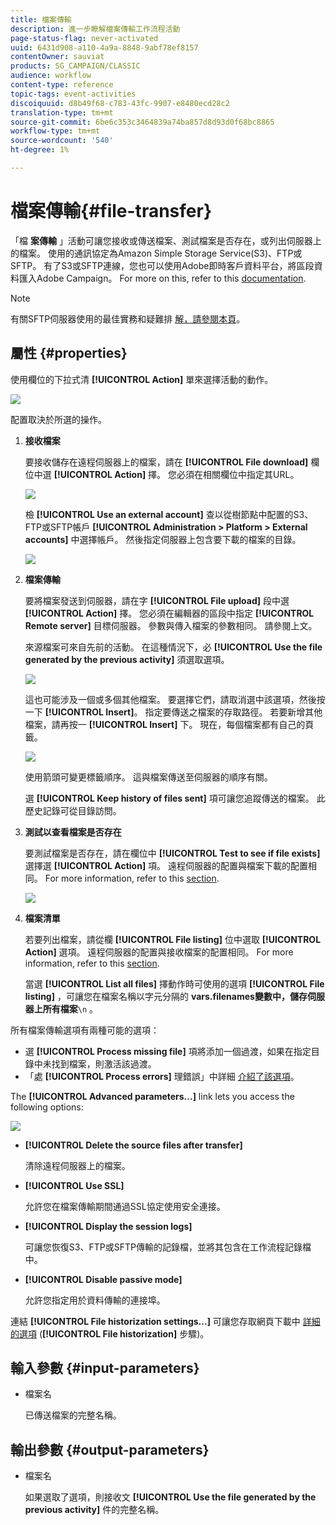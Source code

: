 ```yaml
---
title: 檔案傳輸
description: 進一步瞭解檔案傳輸工作流程活動
page-status-flag: never-activated
uuid: 6431d908-a110-4a9a-8848-9abf78ef8157
contentOwner: sauviat
products: SG_CAMPAIGN/CLASSIC
audience: workflow
content-type: reference
topic-tags: event-activities
discoiquuid: d8b49f68-c783-43fc-9907-e8480ecd28c2
translation-type: tm+mt
source-git-commit: 6be6c353c3464839a74ba857d8d93d0f68bc8865
workflow-type: tm+mt
source-wordcount: '540'
ht-degree: 1%

---
```



# 檔案傳輸{#file-transfer}

「檔 **案傳輸** 」活動可讓您接收或傳送檔案、測試檔案是否存在，或列出伺服器上的檔案。 使用的通訊協定為Amazon Simple Storage Service(S3)、FTP或SFTP。
有了S3或SFTP連線，您也可以使用Adobe即時客戶資料平台，將區段資料匯入Adobe Campaign。 For more on this, refer to this [documentation](https://docs.adobe.com/content/help/en/experience-platform/rtcdp/destinations/destinations-cat/adobe-destinations/adobe-campaign-destination.html).

>[!NOTE]
>
>有關SFTP伺服器使用的最佳實務和疑難排 [解，請參閱本頁](../../platform/using/sftp-server-usage.md)。

## 屬性 {#properties}

使用欄位的下拉式清 **[!UICONTROL Action]** 單來選擇活動的動作。

![](assets/file_transfert_action.png)

配置取決於所選的操作。

1. **接收檔案**

   要接收儲存在遠程伺服器上的檔案，請在 **[!UICONTROL File download]** 欄位中選 **[!UICONTROL Action]** 擇。 您必須在相關欄位中指定其URL。

   ![](assets/file_transfert_edit.png)

   檢 **[!UICONTROL Use an external account]** 查以從樹節點中配置的S3、FTP或SFTP帳戶 **[!UICONTROL Administration > Platform > External accounts]** 中選擇帳戶。 然後指定伺服器上包含要下載的檔案的目錄。

   ![](assets/file_transfert_edit_external.png)

1. **檔案傳輸**

   要將檔案發送到伺服器，請在字 **[!UICONTROL File upload]** 段中選 **[!UICONTROL Action]** 擇。 您必須在編輯器的區段中指定 **[!UICONTROL Remote server]** 目標伺服器。 參數與傳入檔案的參數相同。 請參閱上文。

   來源檔案可來自先前的活動。 在這種情況下，必 **[!UICONTROL Use the file generated by the previous activity]** 須選取選項。

   ![](assets/file_transfert_edit_send.png)

   這也可能涉及一個或多個其他檔案。 要選擇它們，請取消選中該選項，然後按一下 **[!UICONTROL Insert]**。 指定要傳送之檔案的存取路徑。 若要新增其他檔案，請再按一 **[!UICONTROL Insert]** 下。 現在，每個檔案都有自己的頁籤。

   ![](assets/file_transfert_source.png)

   使用箭頭可變更標籤順序。 這與檔案傳送至伺服器的順序有關。

   選 **[!UICONTROL Keep history of files sent]** 項可讓您追蹤傳送的檔案。 此歷史記錄可從目錄訪問。

1. **測試以查看檔案是否存在**

   要測試檔案是否存在，請在欄位中 **[!UICONTROL Test to see if file exists]** 選擇選 **[!UICONTROL Action]** 項。 遠程伺服器的配置與檔案下載的配置相同。 For more information, refer to this [section](#properties).

   ![](assets/file_transfert_edit_test.png)

1. **檔案清單**

   若要列出檔案，請從欄 **[!UICONTROL File listing]** 位中選取 **[!UICONTROL Action]** 選項。 遠程伺服器的配置與接收檔案的配置相同。 For more information, refer to this [section](#properties).

   當選 **[!UICONTROL List all files]** 擇動作時可使用的選項 **[!UICONTROL File listing]** ，可讓您在檔案名稱以字元分隔的 **vars.filenames變數中，儲存伺服器上所有檔案**`\n` 。

所有檔案傳輸選項有兩種可能的選項：

* 選 **[!UICONTROL Process missing file]** 項將添加一個過渡，如果在指定目錄中未找到檔案，則激活該過渡。
* 「處 **[!UICONTROL Process errors]** 理錯誤」中詳細 [介紹了該選項](../../workflow/using/monitoring-workflow-execution.md#processing-errors)。

The **[!UICONTROL Advanced parameters...]** link lets you access the following options:

![](assets/file_transfert_advanced.png)

* **[!UICONTROL Delete the source files after transfer]**

   清除遠程伺服器上的檔案。

* **[!UICONTROL Use SSL]**

   允許您在檔案傳輸期間通過SSL協定使用安全連接。

* **[!UICONTROL Display the session logs]**

   可讓您恢復S3、FTP或SFTP傳輸的記錄檔，並將其包含在工作流程記錄檔中。

* **[!UICONTROL Disable passive mode]**

   允許您指定用於資料傳輸的連接埠。

連結 **[!UICONTROL File historization settings...]** 可讓您存取網頁下載中 [詳細的選項](../../workflow/using/web-download.md) (**[!UICONTROL File historization]** 步驟)。

## 輸入參數 {#input-parameters}

* 檔案名

   已傳送檔案的完整名稱。

## 輸出參數 {#output-parameters}

* 檔案名

   如果選取了選項，則接收文 **[!UICONTROL Use the file generated by the previous activity]** 件的完整名稱。
